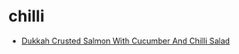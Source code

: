 # chilli

 * [Dukkah Crusted Salmon With Cucumber And Chilli Salad](../../index/d/dukkah-crusted-salmon-with-cucumber-and-chilli-salad.json)
